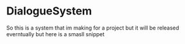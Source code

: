 # DialogueSystem
 So this is a system that im making for a project but it will be released everntually but here is a smasll snippet
